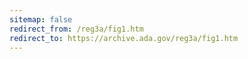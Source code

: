 ```yaml
---
sitemap: false 
redirect_from: /reg3a/fig1.htm 
redirect_to: https://archive.ada.gov/reg3a/fig1.htm 
---
```

